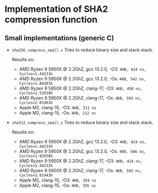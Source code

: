 # Implementation of SHA2 compression function

## Small implementations (generic C)

* ``sha256_compress_small.c``
	Tries to reduce binary size and stack stack.

	Results on:

	- AMD Ryzen 9 5950X @ 2.2GhZ, gcc 13.2.0, -O3: ``4KB, 424 ns, Cycles=1.44231k``
    - AMD Ryzen 9 5950X @ 2.2GhZ, gcc 13.2.0, -Os: ``4KB, 542 ns, Cycles=1.84383k``
	- AMD Ryzen 9 5950X @ 2.2GhZ, clang-17, -O3: ``4KB, 450 ns, Cycles=1.52918k``
    - AMD Ryzen 9 5950X @ 2.2GhZ, clang-17, -Os: ``4KB, 593 ns, Cycles=2.01461k``
	- Apple M2, clang-15, -O3: ``4KB, 211 ns``
    - Apple M2, clang-15, -Os: ``4KB, 212 ns``

* ``sha512_compress_small.c``
	Tries to reduce binary size and stack stack.

	Results on:

	- AMD Ryzen 9 5950X @ 2.2GhZ, gcc 13.2.0, -O3: ``4KB, 424 ns, Cycles=1.44231k``
    - AMD Ryzen 9 5950X @ 2.2GhZ, gcc 13.2.0, -Os: ``4KB, 566 ns, Cycles=1.92558k``
	- AMD Ryzen 9 5950X @ 2.2GhZ, clang-17, -O3: ``4KB, 424 ns, Cycles=1.44231k``
    - AMD Ryzen 9 5950X @ 2.2GhZ, clang-17, -Os: ``4KB, 592 ns, Cycles=2.01443k``
	- Apple M2, clang-15, -O3: ``4KB, 354 ns``
    - Apple M2, clang-15, -Os: ``4KB, 355 ns``
